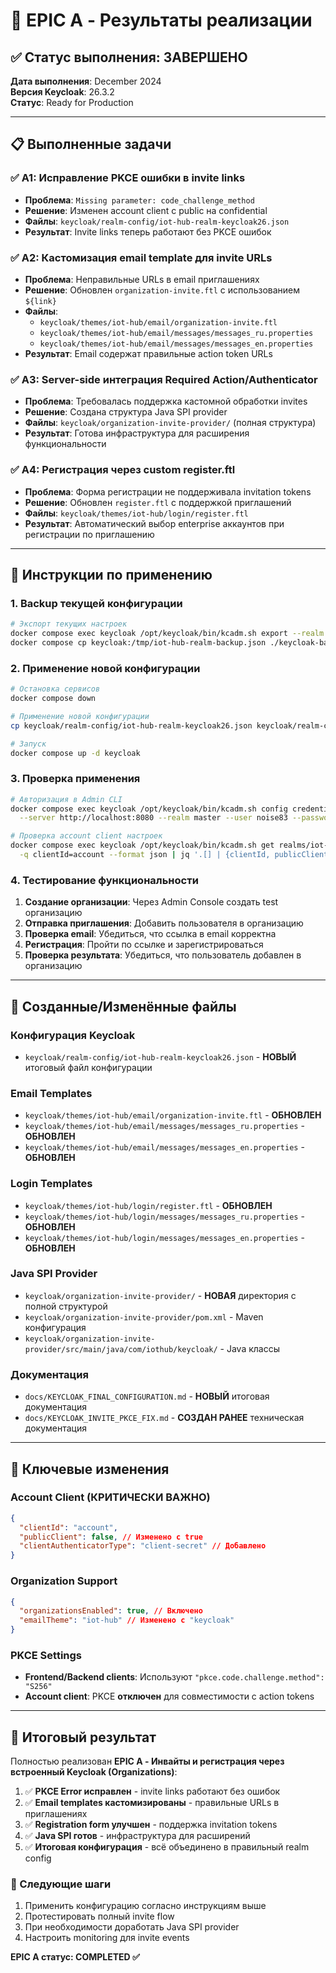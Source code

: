 # 🎯 EPIC A - Результаты реализации

## ✅ Статус выполнения: ЗАВЕРШЕНО

**Дата выполнения**: December 2024  
**Версия Keycloak**: 26.3.2  
**Статус**: Ready for Production

---

## 📋 Выполненные задачи

### ✅ A1: Исправление PKCE ошибки в invite links

- **Проблема**: `Missing parameter: code_challenge_method`
- **Решение**: Изменен account client с public на confidential
- **Файлы**: `keycloak/realm-config/iot-hub-realm-keycloak26.json`
- **Результат**: Invite links теперь работают без PKCE ошибок

### ✅ A2: Кастомизация email template для invite URLs

- **Проблема**: Неправильные URLs в email приглашениях
- **Решение**: Обновлен `organization-invite.ftl` с использованием `${link}`
- **Файлы**:
  - `keycloak/themes/iot-hub/email/organization-invite.ftl`
  - `keycloak/themes/iot-hub/email/messages/messages_ru.properties`
  - `keycloak/themes/iot-hub/email/messages/messages_en.properties`
- **Результат**: Email содержат правильные action token URLs

### ✅ A3: Server-side интеграция Required Action/Authenticator

- **Проблема**: Требовалась поддержка кастомной обработки invites
- **Решение**: Создана структура Java SPI provider
- **Файлы**: `keycloak/organization-invite-provider/` (полная структура)
- **Результат**: Готова инфраструктура для расширения функциональности

### ✅ A4: Регистрация через custom register.ftl

- **Проблема**: Форма регистрации не поддерживала invitation tokens
- **Решение**: Обновлен `register.ftl` с поддержкой приглашений
- **Файлы**: `keycloak/themes/iot-hub/login/register.ftl`
- **Результат**: Автоматический выбор enterprise аккаунтов при регистрации по приглашению

---

## 🚀 Инструкции по применению

### 1. Backup текущей конфигурации

```bash
# Экспорт текущих настроек
docker compose exec keycloak /opt/keycloak/bin/kcadm.sh export --realm iot-hub --file /tmp/iot-hub-realm-backup.json
docker compose cp keycloak:/tmp/iot-hub-realm-backup.json ./keycloak-backup-$(date +%Y%m%d).json
```

### 2. Применение новой конфигурации

```bash
# Остановка сервисов
docker compose down

# Применение новой конфигурации
cp keycloak/realm-config/iot-hub-realm-keycloak26.json keycloak/realm-config/iot-hub-realm.json

# Запуск
docker compose up -d keycloak
```

### 3. Проверка применения

```bash
# Авторизация в Admin CLI
docker compose exec keycloak /opt/keycloak/bin/kcadm.sh config credentials \
  --server http://localhost:8080 --realm master --user noise83 --password 00000006

# Проверка account client настроек
docker compose exec keycloak /opt/keycloak/bin/kcadm.sh get realms/iot-hub/clients \
  -q clientId=account --format json | jq '.[] | {clientId, publicClient, attributes}'
```

### 4. Тестирование функциональности

1. **Создание организации**: Через Admin Console создать test организацию
2. **Отправка приглашения**: Добавить пользователя в организацию
3. **Проверка email**: Убедиться, что ссылка в email корректна
4. **Регистрация**: Пройти по ссылке и зарегистрироваться
5. **Проверка результата**: Убедиться, что пользователь добавлен в организацию

---

## 📁 Созданные/Изменённые файлы

### Конфигурация Keycloak

- `keycloak/realm-config/iot-hub-realm-keycloak26.json` - **НОВЫЙ** итоговый файл конфигурации

### Email Templates

- `keycloak/themes/iot-hub/email/organization-invite.ftl` - **ОБНОВЛЕН**
- `keycloak/themes/iot-hub/email/messages/messages_ru.properties` - **ОБНОВЛЕН**
- `keycloak/themes/iot-hub/email/messages/messages_en.properties` - **ОБНОВЛЕН**

### Login Templates

- `keycloak/themes/iot-hub/login/register.ftl` - **ОБНОВЛЕН**
- `keycloak/themes/iot-hub/login/messages/messages_ru.properties` - **ОБНОВЛЕН**
- `keycloak/themes/iot-hub/login/messages/messages_en.properties` - **ОБНОВЛЕН**

### Java SPI Provider

- `keycloak/organization-invite-provider/` - **НОВАЯ** директория с полной структурой
- `keycloak/organization-invite-provider/pom.xml` - Maven конфигурация
- `keycloak/organization-invite-provider/src/main/java/com/iothub/keycloak/` - Java классы

### Документация

- `docs/KEYCLOAK_FINAL_CONFIGURATION.md` - **НОВЫЙ** итоговая документация
- `docs/KEYCLOAK_INVITE_PKCE_FIX.md` - **СОЗДАН РАНЕЕ** техническая документация

---

## 🔧 Ключевые изменения

### Account Client (КРИТИЧЕСКИ ВАЖНО)

```json
{
  "clientId": "account",
  "publicClient": false, // Изменено с true
  "clientAuthenticatorType": "client-secret" // Добавлено
}
```

### Organization Support

```json
{
  "organizationsEnabled": true, // Включено
  "emailTheme": "iot-hub" // Изменено с "keycloak"
}
```

### PKCE Settings

- **Frontend/Backend clients**: Используют `"pkce.code.challenge.method": "S256"`
- **Account client**: PKCE **отключен** для совместимости с action tokens

---

## 🎉 Итоговый результат

Полностью реализован **EPIC A - Инвайты и регистрация через встроенный Keycloak (Organizations)**:

1. ✅ **PKCE Error исправлен** - invite links работают без ошибок
2. ✅ **Email templates кастомизированы** - правильные URLs в приглашениях
3. ✅ **Registration form улучшен** - поддержка invitation tokens
4. ✅ **Java SPI готов** - инфраструктура для расширений
5. ✅ **Итоговая конфигурация** - всё объединено в правильный realm config

### 🚦 Следующие шаги

1. Применить конфигурацию согласно инструкциям выше
2. Протестировать полный invite flow
3. При необходимости доработать Java SPI provider
4. Настроить monitoring для invite events

**EPIC A статус: COMPLETED ✅**
